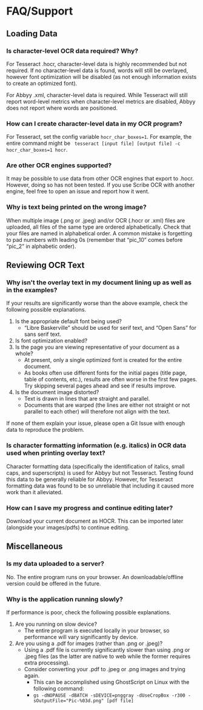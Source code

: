 # FAQ/Support

## Loading Data

### Is character-level OCR data required?  Why?
For Tesseract .hocr, character-level data is highly recommended but not required.  If no character-level data is found, words will still be overlayed, however font optimization will be disabled (as not enough information exists to create an optimized font).

For Abbyy .xml, character-level data is required.  While Tesseract will still report word-level metrics when character-level metrics are disabled, Abbyy does not report where words are positioned. 

### How can I create character-level data in my OCR program? 
For Tesseract, set the config variable `hocr_char_boxes=1`.  For example, the entire command might be ` tesseract [input file] [output file] -c hocr_char_boxes=1 hocr`.

### Are other OCR engines supported?
It may be possible to use data from other OCR engines that export to .hocr.  However, doing so has not been tested.  If you use Scribe OCR with another engine, feel free to open an issue and report how it went. 

### Why is text being printed on the wrong image?
When multiple image (.png or .jpeg) and/or OCR (.hocr or .xml) files are uploaded, all files of the same type are ordered alphabetically.  Check that your files are named in alphabetical order.  A common mistake is forgetting to pad numbers with leading 0s (remember that “pic_10” comes before “pic_2” in alphabetic order). 

## Reviewing OCR Text

### Why isn't the overlay text in my document lining up as well as in the examples? 
If your results are significantly worse than the above example, check the following possible explanations.  
1.	Is the appropriate default font being used?
    -	“Libre Baskerville” should be used for serif text, and “Open Sans” for sans serif text. 
1.	Is font optimization enabled?
1.	Is the page you are viewing representative of your document as a whole?
    -	At present, only a single optimized font is created for the entire document.
    -	As books often use different fonts for the initial pages (title page, table of contents, etc.), results are often worse in the first few pages.  Try skipping several pages ahead and see if results improve. 
1.	Is the document image distorted? 
    -	Text is drawn in lines that are straight and parallel. 
    -	Documents that are warped (the lines are either not straight or not parallel to each other) will therefore not align with the text. 

If none of them explain your issue, please open a Git Issue with enough data to reproduce the problem. 

### Is character formatting information (e.g. italics) in OCR data used when printing overlay text? 
Character formatting data (specifically the identification of italics, small caps, and superscripts) is used for Abbyy but not Tesseract.  Testing found this data to be generally reliable for Abbyy.  However, for Tesseract formatting data was found to be so unreliable that including it caused more work than it alleviated.  

### How can I save my progress and continue editing later?
Download your current document as HOCR.  This can be imported later (alongside your images/pdfs) to continue editing. 

## Miscellaneous
### Is my data uploaded to a server?
No.  The entire program runs on your browser.  An downloadable/offline version could be offered in the future.

### Why is the application running slowly?
If performance is poor, check the following possible explanations. 
1.	Are you running on slow device?
    -	The entire program is executed locally in your browser, so performance will vary significantly by device. 
1.	Are you using a .pdf for images (rather than .png or .jpeg)? 
    -	Using a .pdf file is currently significantly slower than using .png or .jpeg files (as the latter are native to web while the former requires extra processing).
    -	Consider converting your .pdf to .jpeg or .png images and trying again.
        - This can be accomplished using GhostScript on Linux with the following command:
        -	`gs -dNOPAUSE -dBATCH -sDEVICE=pnggray -dUseCropBox -r300 -sOutputFile="Pic-%03d.png" [pdf file]`
